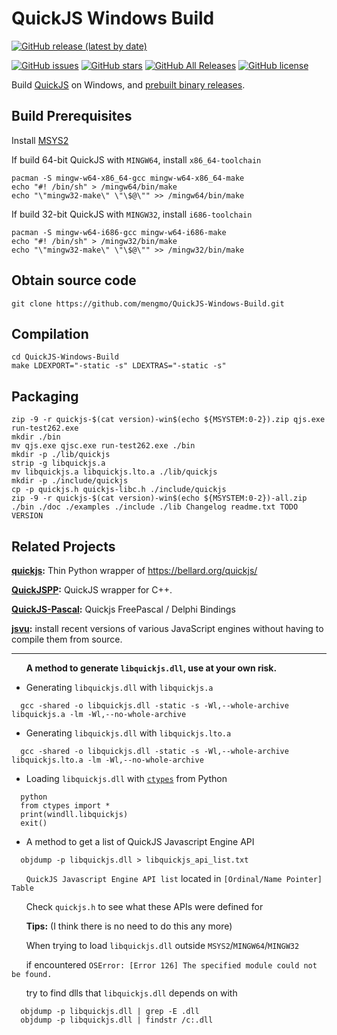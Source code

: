 # QuickJS Windows Build

[![GitHub release (latest by date)](https://img.shields.io/github/v/release/mengmo/QuickJS-Windows-Build?logo=github)](https://github.com/mengmo/QuickJS-Windows-Build/releases)

[![GitHub issues](https://img.shields.io/github/issues/mengmo/QuickJS-Windows-Build?logo=github)](https://github.com/mengmo/QuickJS-Windows-Build/issues)
[![GitHub stars](https://img.shields.io/github/stars/mengmo/QuickJS-Windows-Build?logo=github)](https://github.com/mengmo/QuickJS-Windows-Build/stargazers)
[![GitHub All Releases](https://img.shields.io/github/downloads/mengmo/QuickJS-Windows-Build/total?logo=github)](https://github.com/mengmo/QuickJS-Windows-Build/releases)
[![GitHub license](https://img.shields.io/github/license/mengmo/QuickJS-Windows-Build?logo=open-source-initiative)](https://github.com/mengmo/QuickJS-Windows-Build/blob/master/LICENSE)

Build [QuickJS](https://bellard.org/quickjs/) on Windows, and [prebuilt binary releases](https://github.com/mengmo/QuickJS-Windows-Build/releases).

## Build Prerequisites
Install [MSYS2](http://www.msys2.org/)

If build 64-bit QuickJS with `MINGW64`, install `x86_64-toolchain`
```
pacman -S mingw-w64-x86_64-gcc mingw-w64-x86_64-make
echo "#! /bin/sh" > /mingw64/bin/make
echo "\"mingw32-make\" \"\$@\"" >> /mingw64/bin/make
```

If build 32-bit QuickJS with `MINGW32`, install `i686-toolchain`
```
pacman -S mingw-w64-i686-gcc mingw-w64-i686-make
echo "#! /bin/sh" > /mingw32/bin/make
echo "\"mingw32-make\" \"\$@\"" >> /mingw32/bin/make
```

## Obtain source code
```
git clone https://github.com/mengmo/QuickJS-Windows-Build.git
```

## Compilation
```
cd QuickJS-Windows-Build
make LDEXPORT="-static -s" LDEXTRAS="-static -s"
```

## Packaging
```
zip -9 -r quickjs-$(cat version)-win$(echo ${MSYSTEM:0-2}).zip qjs.exe run-test262.exe
mkdir ./bin
mv qjs.exe qjsc.exe run-test262.exe ./bin
mkdir -p ./lib/quickjs
strip -g libquickjs.a
mv libquickjs.a libquickjs.lto.a ./lib/quickjs
mkdir -p ./include/quickjs
cp -p quickjs.h quickjs-libc.h ./include/quickjs
zip -9 -r quickjs-$(cat version)-win$(echo ${MSYSTEM:0-2})-all.zip ./bin ./doc ./examples ./include ./lib Changelog readme.txt TODO VERSION
```

## Related Projects
**[quickjs](https://github.com/PetterS/quickjs):** Thin Python wrapper of https://bellard.org/quickjs/

**[QuickJSPP](https://github.com/ftk/quickjspp):** QuickJS wrapper for C++.

**[QuickJS-Pascal](https://github.com/Coldzer0/QuickJS-Pascal):** Quickjs FreePascal / Delphi Bindings

**[jsvu](https://github.com/GoogleChromeLabs/jsvu):** install recent versions of various JavaScript engines without having to compile them from source.
* * *
&nbsp;&nbsp;&nbsp;&nbsp;&nbsp;&nbsp;**A method to generate `libquickjs.dll`, use at your own risk.**

* Generating `libquickjs.dll` with `libquickjs.a`
```
  gcc -shared -o libquickjs.dll -static -s -Wl,--whole-archive libquickjs.a -lm -Wl,--no-whole-archive
```

* Generating `libquickjs.dll` with `libquickjs.lto.a`
```
  gcc -shared -o libquickjs.dll -static -s -Wl,--whole-archive libquickjs.lto.a -lm -Wl,--no-whole-archive
```

* Loading `libquickjs.dll` with [`ctypes`](https://docs.python.org/3/library/ctypes.html) from Python
```
  python
  from ctypes import *
  print(windll.libquickjs)
  exit()
```

* A method to get a list of QuickJS Javascript Engine API
```
  objdump -p libquickjs.dll > libquickjs_api_list.txt
```
&nbsp;&nbsp;&nbsp;&nbsp;&nbsp;&nbsp;`QuickJS Javascript Engine API list` located in `[Ordinal/Name Pointer] Table`

&nbsp;&nbsp;&nbsp;&nbsp;&nbsp;&nbsp;Check `quickjs.h` to see what these APIs were defined for

&nbsp;&nbsp;&nbsp;&nbsp;&nbsp;&nbsp;**Tips:** (I think there is no need to do this any more)

&nbsp;&nbsp;&nbsp;&nbsp;&nbsp;&nbsp;When trying to load `libquickjs.dll` outside `MSYS2`/`MINGW64`/`MINGW32`

&nbsp;&nbsp;&nbsp;&nbsp;&nbsp;&nbsp;if encountered `OSError: [Error 126] The specified module could not be found.`

&nbsp;&nbsp;&nbsp;&nbsp;&nbsp;&nbsp;try to find dlls that `libquickjs.dll` depends on with
```
  objdump -p libquickjs.dll | grep -E .dll
  objdump -p libquickjs.dll | findstr /c:.dll
```
